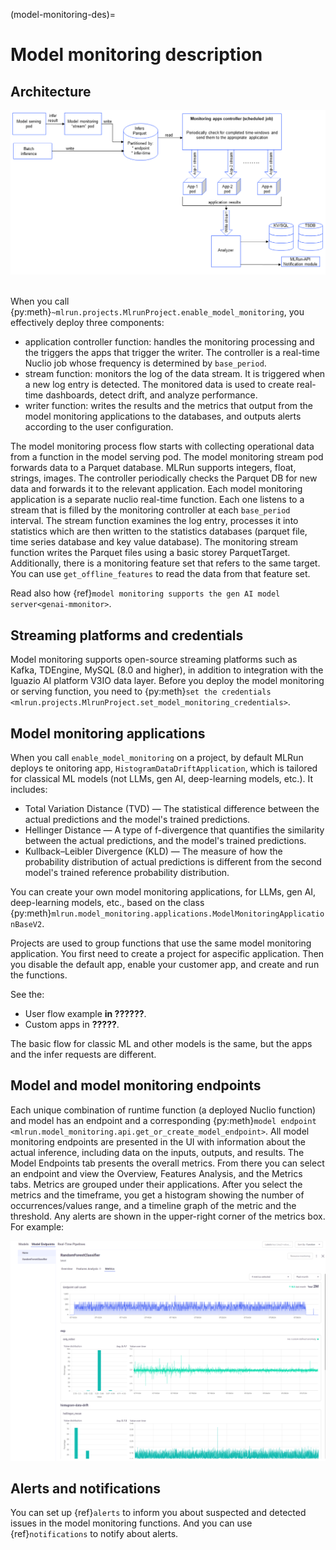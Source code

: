 (model-monitoring-des)=
# Model monitoring description


## Architecture

<img src="../_static/images/model-monitoring.png" width="1100" >

</br>
</br>

When you call {py:meth}`~mlrun.projects.MlrunProject.enable_model_monitoring`, you effectively deploy three components:
- application controller function: handles the monitoring processing and the triggers the apps that trigger the writer. The controller is a real-time Nuclio job whose frequency is determined by `base_period`. 
- stream function: monitors the log of the data stream. It is triggered when a new log entry is detected. The monitored data is used to create real-time dashboards, detect drift, and analyze performance.
- writer function: writes the results and the metrics that output from the model monitoring applications to the databases, and outputs alerts according to the user configuration.

The model monitoring process flow starts with collecting operational data from a function in the model serving pod. The model 
monitoring stream pod forwards data to a Parquet database. MLRun supports integers, float, strings, images.
The controller periodically checks the Parquet DB for new data and forwards it to the relevant application. 
Each model monitoring application is a separate nuclio real-time function. Each one listens to a stream that is filled by 
the monitoring controller at each `base_period` interval.
The stream function examines the log entry, processes it into statistics which are then written to the statistics databases 
(parquet file, time series database and key value database). 
The monitoring stream function writes the Parquet files using a basic storey ParquetTarget. Additionally, there is a monitoring feature set that refers 
to the same target. You can use `get_offline_features` to read the data from that feature set. 

Read also how {ref}`model monitoring supports the gen AI model server<genai-mmonitor>`.

## Streaming platforms and credentials

Model monitoring supports open-source streaming platforms such as Kafka, TDEngine, MySQL (8.0 and higher), in addition to integration with the Iguazio AI platform V3IO data layer. 
Before you deploy the model monitoring or serving function, you need to {py:meth}`set the credentials <mlrun.projects.MlrunProject.set_model_monitoring_credentials>`. 

## Model monitoring applications

When you call `enable_model_monitoring` on a project, by default MLRun deploys te onitoring app, `HistogramDataDriftApplication`, which is 
tailored for classical ML models (not LLMs, gen AI, deep-learning models, etc.). It includes:
* Total Variation Distance (TVD) &mdash; The statistical difference between the actual predictions and the model's trained predictions.
* Hellinger Distance &mdash; A type of f-divergence that quantifies the similarity between the actual predictions, and the model's trained predictions.
* Kullback–Leibler Divergence (KLD) &mdash; The measure of how the probability distribution of actual predictions is different from the second model's trained reference probability distribution.

You can create your own model monitoring applications, for LLMs, gen AI, deep-learning models, etc., based on the class {py:meth}`mlrun.model_monitoring.applications.ModelMonitoringApplicationBaseV2`. 

Projects are used to group functions that use the same model monitoring application. You first need to create a project for aspecific application. 
Then you disable the default app, enable your customer app, and create and run the functions. 

See the:
- User flow example **in ??????**.
- Custom apps in **?????**.

The basic flow for classic ML and other models is the same, but the apps and the infer requests are different.




## Model and model monitoring endpoints 

Each unique combination of runtime function (a deployed Nuclio function) and model has an endpoint and a corresponding {py:meth}`model endpoint <mlrun.model_monitoring.api.get_or_create_model_endpoint>`. 
All model monitoring endpoints are presented in the UI with information about the actual inference, including data on the inputs, outputs, and results.
The Model Endpoints tab presents the overall metrics. From there you can select an endpoint and view the Overview, Features Analysis, and the Metrics tabs. 
Metrics are grouped under their applications. After you select the metrics and the timeframe, you get a histogram showing the number of occurrences/values range, and a timeline 
graph of the metric and the threshold. Any alerts are shown in the upper-right corner of the metrics box. For example:

<img src="../_static/images/mm_metrics.png" width="700" >


## Alerts and notifications

You can set up {ref}`alerts` to inform you about suspected and detected issues in the model monitoring functions. 
And you can use {ref}`notifications` to notify about alerts. 